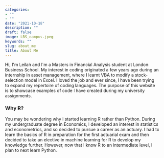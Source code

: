 ```yaml
---
categories:
- ""
- ""
date: "2021-10-18"
description: ""
draft: false
image: LBS_campus.jpeg
keywords: ""
slug: about_me
title: About Me
---
```


Hi, I'm Leilah and I'm a Masters in Financial Analysis student at London Business School. My interest in coding originated a few years ago during an internship in asset management, where I learnt VBA to modify a stock-selection model in Excel. I loved the job and ever since, I have been trying to expand my repertoire of coding languages. The purpose of this website is to showcase examples of code I have created during my university assignments.

### Why R?
You may be wondering why I started learning R rather than Python. During my undergraduate degree in Economics, I developed an interest in statistics and econometrics, and so decided to pursue a career as an actuary. I had to learn the basics of R in preparation for the first actuarial exam and then decided to take an elective in machine learning for R to develop my knowledge further. However, now that I know R to an intermediate level, I plan to next learn Python.

